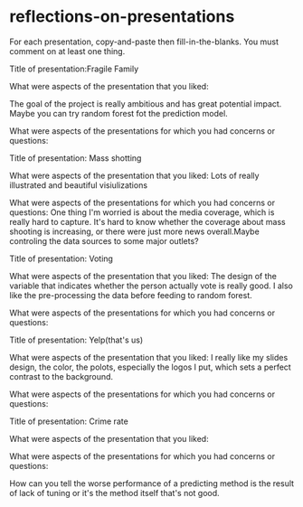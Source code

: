 # reflections-on-presentations

For each presentation, copy-and-paste then fill-in-the-blanks.  You must comment on at least one thing. 



Title of presentation:Fragile Family

What were aspects of the presentation that you liked:

The goal of the project is really ambitious and has great
potential impact. Maybe you can try random forest fot the 
prediction model.

What were aspects of the presentations for which you had concerns or questions:





Title of presentation: Mass shotting

What were aspects of the presentation that you liked:
Lots of really illustrated and beautiful visiulizations

What were aspects of the presentations for which you had concerns or questions:
One thing I'm worried is about the media coverage, which is really hard to 
capture. It's hard to know whether the coverage about mass shooting is increasing, or there were just more news overall.Maybe controling the data sources to some major outlets?





Title of presentation: Voting

What were aspects of the presentation that you liked:
The design of the variable that indicates whether the person actually vote 
is really good. I also like the pre-processing the data before feeding to random
forest.

What were aspects of the presentations for which you had concerns or questions:




Title of presentation: Yelp(that's us)

What were aspects of the presentation that you liked:
I really like my slides design, the color, the polots, especially the logos I put, which sets a perfect contrast to the background.

What were aspects of the presentations for which you had concerns or questions:



Title of presentation: Crime rate

What were aspects of the presentation that you liked:


What were aspects of the presentations for which you had concerns or questions:

How can you tell the worse performance of a predicting method is the result of lack
of tuning or it's the method itself that's not good.

